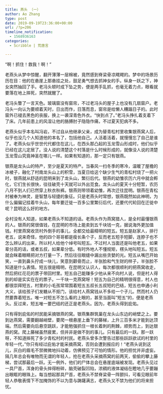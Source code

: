 ```yaml
---
title: 燕头 （一）
author: Ao Zhang
type: post
date: 2019-09-19T23:36:00+00:00
url: /?p=206
timeline_notification:
  - 1568936163
categories:
  - Scribble | 荒唐言

---
```

&#8220;啊！抓住！救我！啊！”

老燕头从梦中惊醒，翻开薄薄一层棉被，竟然感到脊梁骨凉飕飕的。梦中的场景历历在目：他的在悬崖上那悬挂之处，鼓足勇气想去抓神女的手。纵身一跃之下，神女突然抽回了手。老冯头顿时成下坠之势，便是两手乱抓，也毫无着力点，眼看就要落在地上摔死，突然就醒了。

老冯头瞥了一言天色。玻璃窗没有窗帘，不过老冯头的屋子上也没有几扇窗户。老冯头一向认为要顺着天时，日出而作，日落而息，窗帘是给懒人糟蹋日子的。此时窗外已褪去黑色的丧服，换上一袭深青色外衣。“快到点了。”老冯头挣扎着支着下了床。几年前患上的风湿让他的胳膊肘子隐隐作痛，不过夏天犯病不多。

老燕头似乎本名叫冯岩，不过自从他继承父亲，成为替青松村里收集银燕窝人后，似乎也没几个人知道他的本名了，包括他自己。人活着活着，就慢慢忘了自己是谁了。老燕头似乎世世代代都住在这儿，在西头那凸起的玉龙雪山形成时，他们似乎已经在这儿定居了。没人说的清楚这个村落是什么时候形成的，就像没人说的清楚玉龙雪山究竟神圣在哪儿一样。如果有知道的，那一定只有银燕。

银燕是龙头山的特产，至少是夏天的特产。当春风一扫冬季的寒冷，温暖了屋檐的冰棱子，融化了村南龙头山上的积雪，当夏日给这个缺少生气的青松村烧了一把火时，银燕就从舒适的昆明来到了龙头山，繁衍后代。银燕的幼雏农历六月中就会孵化，它们生长很快，往往破壳十天就可以外出觅食。龙头山的夏天十分短暂，农历八月不到人们已然穿上秋衣秋裤。银燕则带领着幼雏，再次迁往昆明。银燕在青松村被奉为神灵，是智慧与轻捷的象征。只是老燕头时常想，银燕既然如此神明，为什么偏偏记挂着牛头山，每年要迁徙一百多公里繁衍后代，还要代代轮回在迁徙中呢？昆明这么好的地方。

全村没有人知道，如果老燕头不知道的话。老燕头作为燕窝猎人，是全村最懂银燕的人。银燕的窝很值钱，在昆明的市场上能卖到五千块钱一克，据说海外更加值钱。村里燕窝收货村外倒手的事儿，全都交给最精明的短五。短五是赵家人，排行老五，说来奇怪，他的四个哥哥都是瘦长条个子，反而老五短手短脚，连脖子也不怎么辨认的出来，所以村人给他个绰号叫短五。不过村人当面还是叫他老五，如果辈分高的话，或者五叔，如果辈分低。有时外地人不懂规矩，楞头地叫短五。短五就会眯着眼睛把对方打量一下，然后往往眼缝中漏出些贪婪的光。短五从嘴巴开始笑，一直到鼻头拧成一块儿，笑意到颧骨而止，半张脸和气生财的样子，半张脸不知道是什么表情。短五很是精明，在昆明又认识人，每次都很顺利的把燕窝收走，然后把红花花的票子带回村里。短五自己能赚多少他从来不向村人说，但是村人得到的却是实实在在的票子。一千块一克燕窝呀！短五为自己的精明很得意，村人也都很崇拜短五，村里的小毛孩常常围着短五五叔长五叔短的巴结，短五也申通小利大义，该给孩子们发糖从不抠门，该给村人燕窝钱从不多给一个子儿。然而村人仍然要靠着短五。唯一对短五不怎么看的上眼的，甚至当面叫”短五“的，便是老燕头。反过来，短五唯一要巴结的还正是老燕头。因为，老燕头得到庇佑。

只有得到庇佑的村民能采摘银燕的窝。银燕集群筑巢在龙头山东边的峭壁之上。要到达燕窝，需要翻越峭壁，要爬一根悬崖上垂下的藤梯，上升三百多米才能到达顶端。然后需要向后悬空跳跃，才能勉强抓住一根长着刺的荆棘，顺势而上，到达银燕的窝。爬上藤梯虽然疲累，但并非是做不到的事儿。只有最后的一跃。那一跃呀，不知道摔死了多少青松村的村民。老燕头曾多次警告过那些跃跃欲试的村里的年轻一代，”你只有经过庇佑才能采摘燕窝，否则会遭到报应的！“老燕头说到这儿，灰白的眉毛不禁微微地抖动着，仿佛预见了可怕的情形。他的担忧并非虚妄。隔几年总会有唯物而无谓的年轻人，抢在老燕头采摘燕窝的前两天，偷偷的攀上藤梯，尝试那最后一跃。无一例外，他们的尸体总会在悬崖底端被发现。老燕头见过一具尸首，浑身的骨头摔得粉碎，脑壳破裂凹陷，浓稠的液体凝结在瞪地几乎要蹦出眼眶的眼珠上。每当想起那具尸首，老燕头不禁脊梁骨一阵颤抖，可看见眼前年轻人恭敬表情下不加掩饰的不以为意与踌躇满志，老燕头又不禁为他们的将来担忧。